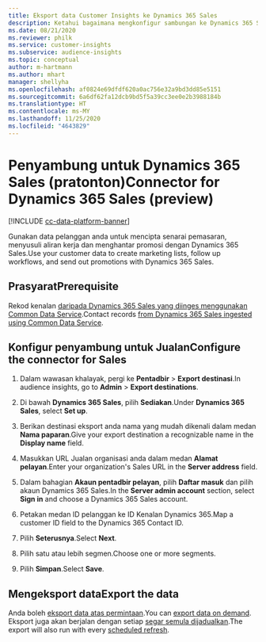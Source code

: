 ```yaml
---
title: Eksport data Customer Insights ke Dynamics 365 Sales
description: Ketahui bagaimana mengkonfigur sambungan ke Dynamics 365 Sales.
ms.date: 08/21/2020
ms.reviewer: philk
ms.service: customer-insights
ms.subservice: audience-insights
ms.topic: conceptual
author: m-hartmann
ms.author: mhart
manager: shellyha
ms.openlocfilehash: af0824e69dfdf620a0ac756e32a9bd3dd85e5151
ms.sourcegitcommit: 6a6df62fa12dcb9bd5f5a39cc3ee0e2b3988184b
ms.translationtype: HT
ms.contentlocale: ms-MY
ms.lasthandoff: 11/25/2020
ms.locfileid: "4643829"
---
```

# <a name="connector-for-dynamics-365-sales-preview"></a><span data-ttu-id="37aa6-103">Penyambung untuk Dynamics 365 Sales (pratonton)</span><span class="sxs-lookup"><span data-stu-id="37aa6-103">Connector for Dynamics 365 Sales (preview)</span></span>

[!INCLUDE [cc-data-platform-banner](../includes/cc-data-platform-banner.md)]

<span data-ttu-id="37aa6-104">Gunakan data pelanggan anda untuk mencipta senarai pemasaran, menyusuli aliran kerja dan menghantar promosi dengan Dynamics 365 Sales.</span><span class="sxs-lookup"><span data-stu-id="37aa6-104">Use your customer data to create marketing lists, follow up workflows, and send out promotions with Dynamics 365 Sales.</span></span>

## <a name="prerequisite"></a><span data-ttu-id="37aa6-105">Prasyarat</span><span class="sxs-lookup"><span data-stu-id="37aa6-105">Prerequisite</span></span>

<span data-ttu-id="37aa6-106">Rekod kenalan [daripada Dynamics 365 Sales yang diinges menggunakan Common Data Service](connect-power-query.md).</span><span class="sxs-lookup"><span data-stu-id="37aa6-106">Contact records [from Dynamics 365 Sales ingested using Common Data Service](connect-power-query.md).</span></span>

## <a name="configure-the-connector-for-sales"></a><span data-ttu-id="37aa6-107">Konfigur penyambung untuk Jualan</span><span class="sxs-lookup"><span data-stu-id="37aa6-107">Configure the connector for Sales</span></span>

1. <span data-ttu-id="37aa6-108">Dalam wawasan khalayak, pergi ke **Pentadbir** > **Export destinasi**.</span><span class="sxs-lookup"><span data-stu-id="37aa6-108">In audience insights, go to **Admin** > **Export destinations**.</span></span>

1. <span data-ttu-id="37aa6-109">Di bawah **Dynamics 365 Sales**, pilih **Sediakan**.</span><span class="sxs-lookup"><span data-stu-id="37aa6-109">Under **Dynamics 365 Sales**, select **Set up**.</span></span>

1. <span data-ttu-id="37aa6-110">Berikan destinasi eksport anda nama yang mudah dikenali dalam medan **Nama paparan**.</span><span class="sxs-lookup"><span data-stu-id="37aa6-110">Give your export destination a recognizable name in the **Display name** field.</span></span>

1. <span data-ttu-id="37aa6-111">Masukkan URL Jualan organisasi anda dalam medan **Alamat pelayan**.</span><span class="sxs-lookup"><span data-stu-id="37aa6-111">Enter your organization's Sales URL in the **Server address** field.</span></span>

1. <span data-ttu-id="37aa6-112">Dalam bahagian **Akaun pentadbir pelayan**, pilih **Daftar masuk** dan pilih akaun Dynamics 365 Sales.</span><span class="sxs-lookup"><span data-stu-id="37aa6-112">In the **Server admin account** section, select **Sign in** and choose a Dynamics 365 Sales account.</span></span>

1. <span data-ttu-id="37aa6-113">Petakan medan ID pelanggan ke ID Kenalan Dynamics 365.</span><span class="sxs-lookup"><span data-stu-id="37aa6-113">Map a customer ID field to the Dynamics 365 Contact ID.</span></span>

1. <span data-ttu-id="37aa6-114">Pilih **Seterusnya**.</span><span class="sxs-lookup"><span data-stu-id="37aa6-114">Select **Next**.</span></span>

1. <span data-ttu-id="37aa6-115">Pilih satu atau lebih segmen.</span><span class="sxs-lookup"><span data-stu-id="37aa6-115">Choose one or more segments.</span></span>

1. <span data-ttu-id="37aa6-116">Pilih **Simpan**.</span><span class="sxs-lookup"><span data-stu-id="37aa6-116">Select **Save**.</span></span>

## <a name="export-the-data"></a><span data-ttu-id="37aa6-117">Mengeksport data</span><span class="sxs-lookup"><span data-stu-id="37aa6-117">Export the data</span></span>

<span data-ttu-id="37aa6-118">Anda boleh [eksport data atas permintaan](export-destinations.md).</span><span class="sxs-lookup"><span data-stu-id="37aa6-118">You can [export data on demand](export-destinations.md).</span></span> <span data-ttu-id="37aa6-119">Eksport juga akan berjalan dengan setiap [segar semula dijadualkan](system.md#schedule-tab).</span><span class="sxs-lookup"><span data-stu-id="37aa6-119">The export will also run with every [scheduled refresh](system.md#schedule-tab).</span></span>
